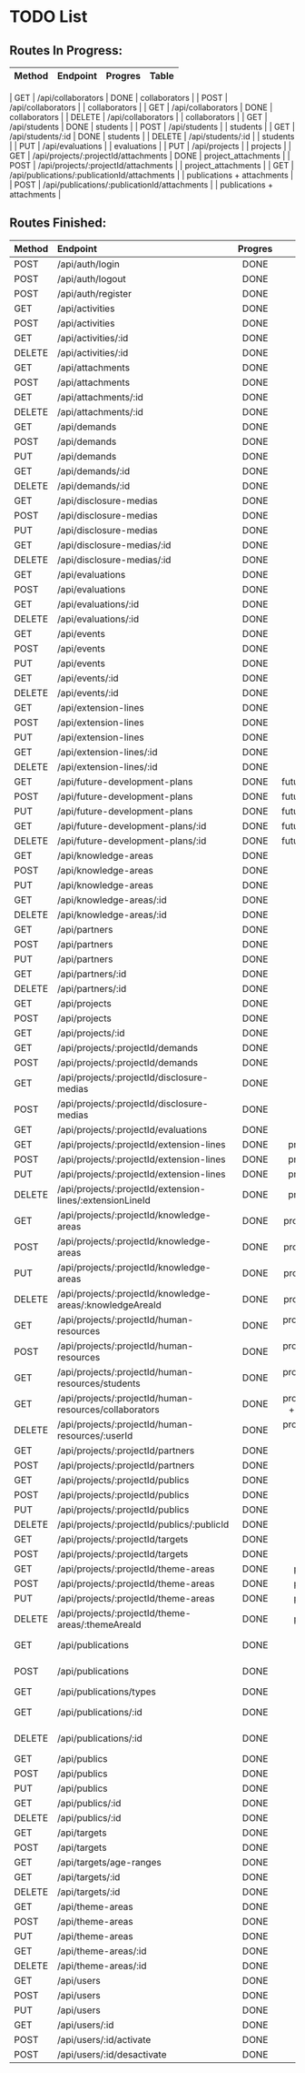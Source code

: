 # TODO List

## Routes In Progress:

| Method           | Endpoint                                                   | Progres     | Table                                           |
|:-----------------|:-----------------------------------------------------------|:-----------:|:-----------------------------------------------:|

| GET              | /api/collaborators                                         | DONE        | collaborators                                   |
| POST             | /api/collaborators                                         |             | collaborators                                   |
| GET              | /api/collaborators                                         | DONE        | collaborators                                   |
| DELETE           | /api/collaborators                                         |             | collaborators                                   |
| GET              | /api/students                                              | DONE        | students                                        |
| POST             | /api/students                                              |             | students                                        |
| GET              | /api/students/:id                                          | DONE        | students                                        |
| DELETE           | /api/students/:id                                          |             | students                                        |
| PUT              | /api/evaluations                                           |             | evaluations                                     |
| PUT              | /api/projects                                              |             | projects                                        |
| GET              | /api/projects/:projectId/attachments                       | DONE        | project_attachments                             |
| POST             | /api/projects/:projectId/attachments                       |             | project_attachments                             |
| GET              | /api/publications/:publicationId/attachments               |             | publications + attachments                      |
| POST             | /api/publications/:publicationId/attachments               |             | publications + attachments                      |

## Routes Finished:

| Method           | Endpoint                                                   | Progres     | Table                                           |
|:-----------------|:-----------------------------------------------------------|:-----------:|:-----------------------------------------------:|
| POST             | /api/auth/login                                            | DONE        |                                                 |
| POST             | /api/auth/logout                                           | DONE        |                                                 |
| POST             | /api/auth/register                                         | DONE        |                                                 |
| GET              | /api/activities                                            | DONE        | ativities                                       |
| POST             | /api/activities                                            | DONE        | ativities                                       |
| GET              | /api/activities/:id                                        | DONE        | ativities                                       |
| DELETE           | /api/activities/:id                                        | DONE        | ativities                                       |
| GET              | /api/attachments                                           | DONE        | attachments                                     |
| POST             | /api/attachments                                           | DONE        | attachments                                     |
| GET              | /api/attachments/:id                                       | DONE        | attachments                                     |   -- save files
| DELETE           | /api/attachments/:id                                       | DONE        | attachments                                     |
| GET              | /api/demands                                               | DONE        | demands                                         |
| POST             | /api/demands                                               | DONE        | demands                                         |
| PUT              | /api/demands                                               | DONE        | demands                                         |
| GET              | /api/demands/:id                                           | DONE        | demands                                         |
| DELETE           | /api/demands/:id                                           | DONE        | demands                                         |
| GET              | /api/disclosure-medias                                     | DONE        | disclosure-medias                               |
| POST             | /api/disclosure-medias                                     | DONE        | disclosure-medias                               |
| PUT              | /api/disclosure-medias                                     | DONE        | disclosure-medias                               |
| GET              | /api/disclosure-medias/:id                                 | DONE        | disclosure-medias                               |
| DELETE           | /api/disclosure-medias/:id                                 | DONE        | disclosure-medias                               |
| GET              | /api/evaluations                                           | DONE        | evaluations                                     |
| POST             | /api/evaluations                                           | DONE        | evaluations                                     |
| GET              | /api/evaluations/:id                                       | DONE        | evaluations                                     |
| DELETE           | /api/evaluations/:id                                       | DONE        | evaluations                                     |
| GET              | /api/events                                                | DONE        | events                                          |
| POST             | /api/events                                                | DONE        | events                                          |
| PUT              | /api/events                                                | DONE        | events                                          |
| GET              | /api/events/:id                                            | DONE        | events                                          |
| DELETE           | /api/events/:id                                            | DONE        | events                                          |
| GET              | /api/extension-lines                                       | DONE        | extension_lines                                 |
| POST             | /api/extension-lines                                       | DONE        | extension_lines                                 |
| PUT              | /api/extension-lines                                       | DONE        | extension_lines                                 |
| GET              | /api/extension-lines/:id                                   | DONE        | extension_lines                                 |
| DELETE           | /api/extension-lines/:id                                   | DONE        | extension_lines                                 |
| GET              | /api/future-development-plans                              | DONE        | future_development_plans                        |
| POST             | /api/future-development-plans                              | DONE        | future_development_plans                        |
| PUT              | /api/future-development-plans                              | DONE        | future_development_plans                        |
| GET              | /api/future-development-plans/:id                          | DONE        | future_development_plans                        |
| DELETE           | /api/future-development-plans/:id                          | DONE        | future_development_plans                        |
| GET              | /api/knowledge-areas                                       | DONE        | knowledge_areas                                 |
| POST             | /api/knowledge-areas                                       | DONE        | knowledge_areas                                 |
| PUT              | /api/knowledge-areas                                       | DONE        | knowledge_areas                                 |
| GET              | /api/knowledge-areas/:id                                   | DONE        | knowledge_areas                                 |
| DELETE           | /api/knowledge-areas/:id                                   | DONE        | knowledge_areas                                 |
| GET              | /api/partners                                              | DONE        | partners                                        |
| POST             | /api/partners                                              | DONE        | partners                                        |
| PUT              | /api/partners                                              | DONE        | partners                                        |
| GET              | /api/partners/:id                                          | DONE        | partners                                        |
| DELETE           | /api/partners/:id                                          | DONE        | partners                                        |
| GET              | /api/projects                                              | DONE        | projects                                        |
| POST             | /api/projects                                              | DONE        | projects                                        |
| GET              | /api/projects/:id                                          | DONE        | projects                                        |
| GET              | /api/projects/:projectId/demands                           | DONE        | demands                                         |
| POST             | /api/projects/:projectId/demands                           | DONE        | demands                                         |
| GET              | /api/projects/:projectId/disclosure-medias                 | DONE        | disclosure_medias                               |
| POST             | /api/projects/:projectId/disclosure-medias                 | DONE        | disclosure_medias                               |
| GET              | /api/projects/:projectId/evaluations                       | DONE        | evaluations                                     |
| GET              | /api/projects/:projectId/extension-lines                   | DONE        | project_extension_lines                         |
| POST             | /api/projects/:projectId/extension-lines                   | DONE        | project_extension_lines                         |
| PUT              | /api/projects/:projectId/extension-lines                   | DONE        | project_extension_lines                         |
| DELETE           | /api/projects/:projectId/extension-lines/:extensionLineId  | DONE        | project_extension_lines                         |
| GET              | /api/projects/:projectId/knowledge-areas                   | DONE        | project_knowledge_areas                         |
| POST             | /api/projects/:projectId/knowledge-areas                   | DONE        | project_knowledge_areas                         |
| PUT              | /api/projects/:projectId/knowledge-areas                   | DONE        | project_knowledge_areas                         |
| DELETE           | /api/projects/:projectId/knowledge-areas/:knowledgeAreaId  | DONE        | project_knowledge_areas                         |
| GET              | /api/projects/:projectId/human-resources                   | DONE        | project_human_resources + users                 |
| POST             | /api/projects/:projectId/human-resources                   | DONE        | project_human_resources + users                 |
| GET              | /api/projects/:projectId/human-resources/students          | DONE        | project_human_resources + users + students      |
| GET              | /api/projects/:projectId/human-resources/collaborators     | DONE        | project_human_resources + users + collaborators |
| DELETE           | /api/projects/:projectId/human-resources/:userId           | DONE        | project_human_resources + users                 |
| GET              | /api/projects/:projectId/partners                          | DONE        | partners                                        |
| POST             | /api/projects/:projectId/partners                          | DONE        | partners                                        |
| GET              | /api/projects/:projectId/publics                           | DONE        | project_publics                                 |
| POST             | /api/projects/:projectId/publics                           | DONE        | project_publics                                 |
| PUT              | /api/projects/:projectId/publics                           | DONE        | project_publics                                 |
| DELETE           | /api/projects/:projectId/publics/:publicId                 | DONE        | project_publics                                 |
| GET              | /api/projects/:projectId/targets                           | DONE        | targets                                         |
| POST             | /api/projects/:projectId/targets                           | DONE        | targets                                         |
| GET              | /api/projects/:projectId/theme-areas                       | DONE        | project_theme_areas                             |
| POST             | /api/projects/:projectId/theme-areas                       | DONE        | project_theme_areas                             |
| PUT              | /api/projects/:projectId/theme-areas                       | DONE        | project_theme_areas                             |
| DELETE           | /api/projects/:projectId/theme-areas/:themeAreaId          | DONE        | project_theme_areas                             |
| GET              | /api/publications                                          | DONE        | publications + attachments                      |
| POST             | /api/publications                                          | DONE        | publications + attachments                      |
| GET              | /api/publications/types                                    | DONE        | publications                                    |
| GET              | /api/publications/:id                                      | DONE        | publications + attachments                      |
| DELETE           | /api/publications/:id                                      | DONE        | publications + attachments                      |
| GET              | /api/publics                                               | DONE        | publics                                         |
| POST             | /api/publics                                               | DONE        | publics                                         |
| PUT              | /api/publics                                               | DONE        | publics                                         |
| GET              | /api/publics/:id                                           | DONE        | publics                                         |
| DELETE           | /api/publics/:id                                           | DONE        | publics                                         |
| GET              | /api/targets                                               | DONE        | targets                                         |
| POST             | /api/targets                                               | DONE        | targets                                         |
| GET              | /api/targets/age-ranges                                    | DONE        | targets                                         |
| GET              | /api/targets/:id                                           | DONE        | targets                                         |
| DELETE           | /api/targets/:id                                           | DONE        | targets                                         |
| GET              | /api/theme-areas                                           | DONE        | theme_areas                                     |
| POST             | /api/theme-areas                                           | DONE        | theme_areas                                     |
| PUT              | /api/theme-areas                                           | DONE        | theme_areas                                     |
| GET              | /api/theme-areas/:id                                       | DONE        | theme_areas                                     |
| DELETE           | /api/theme-areas/:id                                       | DONE        | theme_areas                                     |
| GET              | /api/users                                                 | DONE        | users                                           |
| POST             | /api/users                                                 | DONE        | users                                           |
| PUT              | /api/users                                                 | DONE        | users                                           |
| GET              | /api/users/:id                                             | DONE        | users                                           |
| POST             | /api/users/:id/activate                                    | DONE        | users                                           |
| POST             | /api/users/:id/desactivate                                 | DONE        | users                                           |
